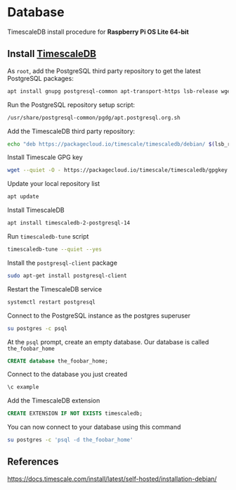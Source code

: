 # Database
TimescaleDB install procedure for **Raspberry Pi OS Lite 64-bit**

## Install [TimescaleDB](https://www.timescale.com/)

As `root`, add the PostgreSQL third party repository to get the latest PostgreSQL packages:
```bash
apt install gnupg postgresql-common apt-transport-https lsb-release wgets
```

Run the PostgreSQL repository setup script:
```bash
/usr/share/postgresql-common/pgdg/apt.postgresql.org.sh
```

Add the TimescaleDB third party repository:
```bash
echo "deb https://packagecloud.io/timescale/timescaledb/debian/ $(lsb_release -c -s) main" > /etc/apt/sources.list.d/timescaledb.list
```

Install Timescale GPG key
```bash
wget --quiet -O - https://packagecloud.io/timescale/timescaledb/gpgkey | sudo sh -c "gpg --dearmor > /etc/apt/trusted.gpg.d/timescaledb.gpg"
```

Update your local repository list
```bash
apt update
```

Install TimescaleDB
```bash
apt install timescaledb-2-postgresql-14
```

Run `timescaledb-tune` script
```bash
timescaledb-tune --quiet --yes
```

Install the `postgresql-client` package
```bash
sudo apt-get install postgresql-client
```

Restart the TimescaleDB service
```bash
systemctl restart postgresql
```

Connect to the PostgreSQL instance as the postgres superuser
```bash
su postgres -c psql
```

At the `psql` prompt, create an empty database. Our database is called `the_foobar_home`
```sql
CREATE database the_foobar_home;
```

Connect to the database you just created
```bash
\c example
```

Add the TimescaleDB extension
```sql
CREATE EXTENSION IF NOT EXISTS timescaledb;
```

You can now connect to your database using this command
```bash
su postgres -c 'psql -d the_foobar_home'
```


## References
https://docs.timescale.com/install/latest/self-hosted/installation-debian/